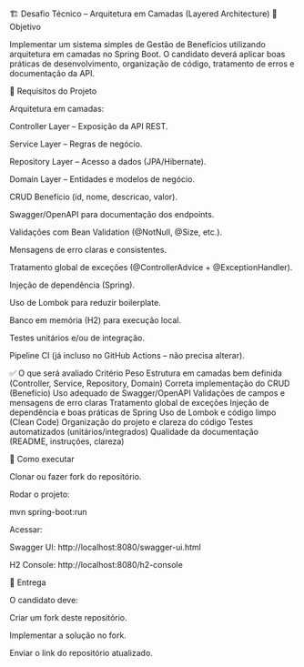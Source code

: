 
🏗️ Desafio Técnico – Arquitetura em Camadas (Layered Architecture)
🎯 Objetivo

Implementar um sistema simples de Gestão de Benefícios utilizando arquitetura em camadas no Spring Boot.
O candidato deverá aplicar boas práticas de desenvolvimento, organização de código, tratamento de erros e documentação da API.

📌 Requisitos do Projeto

Arquitetura em camadas:

Controller Layer – Exposição da API REST.

Service Layer – Regras de negócio.

Repository Layer – Acesso a dados (JPA/Hibernate).

Domain Layer – Entidades e modelos de negócio.

CRUD Benefício (id, nome, descricao, valor).

Swagger/OpenAPI para documentação dos endpoints.

Validações com Bean Validation (@NotNull, @Size, etc.).

Mensagens de erro claras e consistentes.

Tratamento global de exceções (@ControllerAdvice + @ExceptionHandler).

Injeção de dependência (Spring).

Uso de Lombok para reduzir boilerplate.

Banco em memória (H2) para execução local.

Testes unitários e/ou de integração.

Pipeline CI (já incluso no GitHub Actions – não precisa alterar).

✅ O que será avaliado
Critério	Peso
Estrutura em camadas bem definida (Controller, Service, Repository, Domain)
Correta implementação do CRUD (Benefício)
Uso adequado de Swagger/OpenAPI
Validações de campos e mensagens de erro claras
Tratamento global de exceções
Injeção de dependência e boas práticas de Spring
Uso de Lombok e código limpo (Clean Code)
Organização do projeto e clareza do código
Testes automatizados (unitários/integrados)
Qualidade da documentação (README, instruções, clareza)

🚀 Como executar

Clonar ou fazer fork do repositório.

Rodar o projeto:

mvn spring-boot:run


Acessar:

Swagger UI: http://localhost:8080/swagger-ui.html

H2 Console: http://localhost:8080/h2-console

📩 Entrega

O candidato deve:

Criar um fork deste repositório.

Implementar a solução no fork.

Enviar o link do repositório atualizado.
